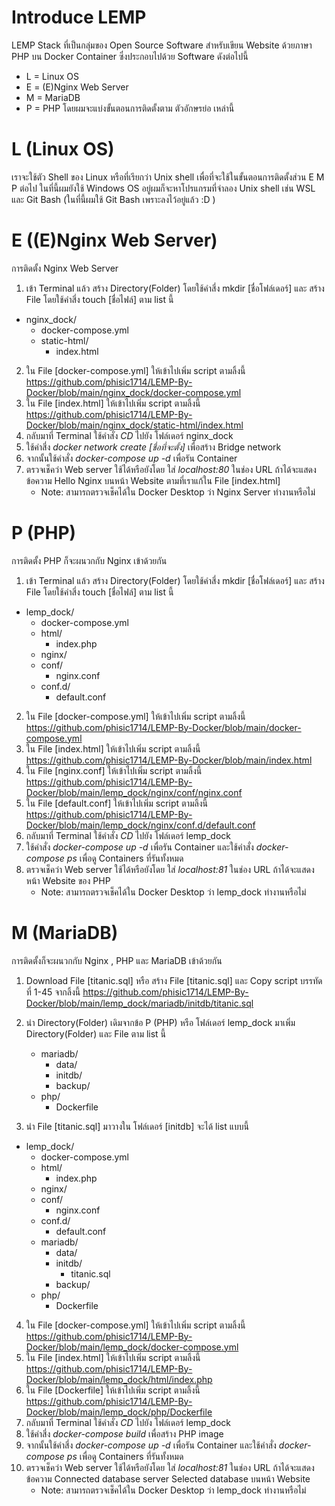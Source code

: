 # Introduce LEMP
LEMP Stack ที่เป็นกลุ่มของ Open Source Software สำหรับเขียน Website ด้วยภาษา PHP บน Docker Container ซึ่งประกอบไปด้วย Software ดังต่อไปนี้
   - L = Linux OS
   - E = (E)Nginx Web Server
   - M = MariaDB
   - P = PHP
โดยผมจะแบ่งขั้นตอนการติดตั้งตาม ตัวอักษรย่อ เหล่านี้

# L (Linux OS)
เราจะใช้ตัว Shell ของ Linux หรือที่เรียกว่า Unix shell เพื่อที่จะใช้ในขั้นตอนการติดตั้งส่วน E M P ต่อไป 
ในที่นี้ผมยังใช้ Windows OS อยู่ผมก็จะหาโปรแกรมที่จำลอง Unix shell เช่น WSL และ Git Bash (ในที่นี้ผมใช้ Git Bash เพราะลงไว้อยู่แล้ว :D )

# E ((E)Nginx Web Server)
การติดตั้ง Nginx Web Server
1. เข้า Terminal แล้ว สร้าง Directory(Folder) โดยใช้คำสี่ง mkdir [ชื่อโฟล์เดอร์] และ สร้าง File โดยใช้คำสี่ง touch [ชื่อไฟล์] ตาม list นี้

 - nginx_dock/
   - docker-compose.yml
   - static-html/
     * index.html

2. ใน File [docker-compose.yml] ให้เข้าไปเพิ่ม script ตามลิ้งนี้ https://github.com/phisic1714/LEMP-By-Docker/blob/main/nginx_dock/docker-compose.yml
3. ใน File [index.html] ให้เข้าไปเพิ่ม script ตามลิ้งนี้ https://github.com/phisic1714/LEMP-By-Docker/blob/main/nginx_dock/static-html/index.html
4. กลับมาที่ Terminal ใช้คำสั่ง *CD* ไปยัง โฟล์เดอร์ nginx_dock 
5. ใช้คำสี่ง *docker network create [ชื่อที่จะตั้ง]* เพื่อสร้าง Bridge network
6. จากนั้นใช้คำสั่ง *docker-compose up -d* เพื่อรัน Container
7. ตรวจเช็คว่า Web server ใช้ได้หรือยังโดย ใส่ *localhost:80* ในช่อง URL ถ้าได้จะแสดงข้อความ Hello Nginx บนหน้า Website ตามที่เราแก้ใน File [index.html]
   * Note: สามารถตรวจเช็คได้ใน Docker Desktop ว่า Nginx Server ทำงานหรือไม่

# P (PHP)
การติดตั้ง PHP ก็จะผนวกกับ Nginx เข้าด้วยกัน
1. เข้า Terminal แล้ว สร้าง Directory(Folder) โดยใช้คำสี่ง mkdir [ชื่อโฟล์เดอร์] และ สร้าง File โดยใช้คำสี่ง touch [ชื่อไฟล์] ตาม list นี้ 

 - lemp_dock/
   - docker-compose.yml
   - html/
     * index.php
   - nginx/
    - conf/
      * nginx.conf
    - conf.d/
      * default.conf

2. ใน File [docker-compose.yml] ให้เข้าไปเพิ่ม script ตามลิ้งนี้ https://github.com/phisic1714/LEMP-By-Docker/blob/main/docker-compose.yml
3. ใน File [index.html] ให้เข้าไปเพิ่ม script ตามลิ้งนี้ https://github.com/phisic1714/LEMP-By-Docker/blob/main/index.html
4. ใน File [nginx.conf] ให้เข้าไปเพิ่ม script ตามลิ้งนี้ https://github.com/phisic1714/LEMP-By-Docker/blob/main/lemp_dock/nginx/conf/nginx.conf
5. ใน File [default.conf] ให้เข้าไปเพิ่ม script ตามลิ้งนี้ https://github.com/phisic1714/LEMP-By-Docker/blob/main/lemp_dock/nginx/conf.d/default.conf
6. กลับมาที่ Terminal ใช้คำสั่ง *CD* ไปยัง โฟล์เดอร์ lemp_dock 
7. ใช้คำสั่ง *docker-compose up -d* เพื่อรัน Container และใช้คำสั่ง *docker-compose ps* เพื่อดู Containers ที่รันทั้งหมด
8. ตรวจเช็คว่า Web server ใช้ได้หรือยังโดย ใส่ *localhost:81* ในช่อง URL ถ้าได้จะแสดง หน้า Website ของ PHP
   * Note: สามารถตรวจเช็คได้ใน Docker Desktop ว่า lemp_dock ทำงานหรือไม่
   
# M (MariaDB)
การติดตั้งก็จะผนวกกับ Nginx , PHP และ MariaDB เข้าด้วยกัน
1. Download File [titanic.sql] หรือ สร้าง File [titanic.sql] และ Copy script บรรทัดที่ 1-45 จากลิ้งนี้ https://github.com/phisic1714/LEMP-By-Docker/blob/main/lemp_dock/mariadb/initdb/titanic.sql
2. นำ Directory(Folder) เดิมจากข้อ P (PHP) หรือ โฟล์เดอร์ lemp_dock มาเพิ่ม Directory(Folder) และ File ตาม list นี้

   - mariadb/
     - data/
     - initdb/
     - backup/
   - php/
     * Dockerfile
  
3. นำ File [titanic.sql] มาวางใน โฟล์เดอร์ [initdb] จะได้ list แบบนี้

- lemp_dock/
   - docker-compose.yml
   - html/
     * index.php
   - nginx/
    - conf/
      * nginx.conf
    - conf.d/
      * default.conf
   - mariadb/
     - data/
     - initdb/
       * titanic.sql
     - backup/
   - php/
     * Dockerfile

4. ใน File [docker-compose.yml] ให้เข้าไปเพิ่ม script ตามลิ้งนี้ https://github.com/phisic1714/LEMP-By-Docker/blob/main/lemp_dock/docker-compose.yml
5. ใน File [index.html] ให้เข้าไปเพิ่ม script ตามลิ้งนี้ https://github.com/phisic1714/LEMP-By-Docker/blob/main/lemp_dock/html/index.php
6. ใน File [Dockerfile] ให้เข้าไปเพิ่ม script ตามลิ้งนี้ https://github.com/phisic1714/LEMP-By-Docker/blob/main/lemp_dock/php/Dockerfile
7. กลับมาที่ Terminal ใช้คำสั่ง *CD* ไปยัง โฟล์เดอร์ lemp_dock 
8. ใช้คำสี่ง *docker-compose build* เพื่อสร้าง PHP image
9. จากนั้นใช้คำสี่ง *docker-compose up -d* เพื่อรัน Container และใช้คำสั่ง *docker-compose ps* เพื่อดู Containers ที่รันทั้งหมด
10. ตรวจเช็คว่า Web server ใช้ได้หรือยังโดย ใส่ *localhost:81* ในช่อง URL ถ้าได้จะแสดงข้อความ Connected database server Selected database บนหน้า Website
    * Note: สามารถตรวจเช็คได้ใน Docker Desktop ว่า lemp_dock ทำงานหรือไม่    




